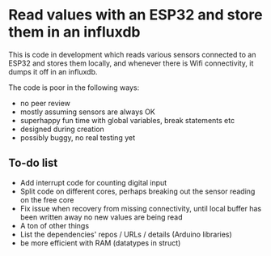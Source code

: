 # Read values with an ESP32 and store them in an influxdb

This is code in development which reads various sensors connected to an ESP32 and stores them locally, and whenever there is Wifi connectivity, it dumps it off in an influxdb.

The code is poor in the following ways:

* no peer review
* mostly assuming sensors are always OK
* superhappy fun time with global variables, break statements etc
* designed during creation
* possibly buggy, no real testing yet

## To-do list

* Add interrupt code for counting digital input
* Split code on different cores, perhaps breaking out the sensor reading on the free core
* Fix issue when recovery from missing connectivity, until local buffer has been written away no new values are being read
* A ton of other things
* List the dependencies' repos / URLs / details (Arduino libraries)
* be more efficient with RAM (datatypes in struct)
